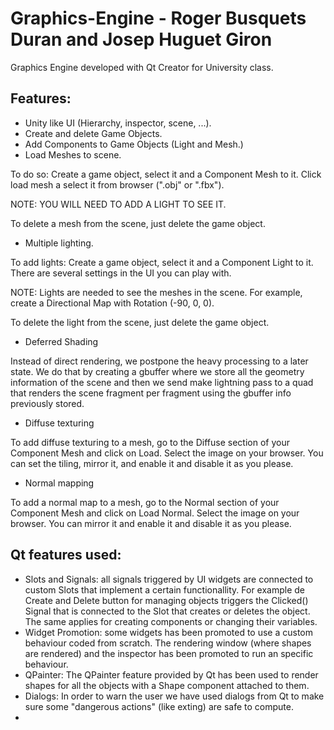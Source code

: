 # Graphics-Engine - Roger Busquets Duran and Josep Huguet Giron
Graphics Engine developed with Qt Creator for University class.

## Features:
* Unity like UI (Hierarchy, inspector, scene, ...).
* Create and delete Game Objects.
* Add Components to Game Objects (Light and Mesh.)
* Load Meshes to scene. 

To do so: Create a game object, select it and a Component Mesh to it. Click load mesh a select it from browser (".obj" or ".fbx").

NOTE: YOU WILL NEED TO ADD A LIGHT TO SEE IT.

To delete a mesh from the scene, just delete the game object.

* Multiple lighting.

To add lights: Create a game object, select it and a Component Light to it. There are several settings in the UI you can play with.

NOTE: Lights are needed to see the meshes in the scene. For example, create a Directional Map with Rotation (-90, 0, 0).

To delete the light from the scene, just delete the game object.

* Deferred Shading

Instead of direct rendering, we postpone the heavy processing to a later state. We do that by creating a gbuffer where we store all the geometry information of the scene and then we send make lightning pass to a quad that renders the scene fragment per fragment using the gbuffer info previously stored.

* Diffuse texturing

To add diffuse texturing to a mesh, go to the Diffuse section of your Component Mesh and click on Load. Select the image on your browser. You can set the tiling, mirror it, and enable it and disable it as you please.

* Normal mapping

To add a normal map to a mesh, go to the Normal section of your Component Mesh and click on Load Normal. Select the image on your browser. You can mirror it and enable it and disable it as you please.

## Qt features used:
* Slots and Signals: all signals triggered by UI widgets are connected to custom Slots that implement a certain functionallity. For example 
de Create and Delete button for managing objects triggers the Clicked() Signal that is connected to the Slot that creates or deletes the object.
The same applies for creating components or changing their variables. 
* Widget Promotion: some widgets has been promoted to use a custom behaviour coded from scratch. The rendering window (where shapes are rendered)
and the inspector has been promoted to run an specific behaviour. 
* QPainter: The QPainter feature provided by Qt has been used to render shapes for all the objects with a Shape component attached to them.
* Dialogs: In order to warn the user we have used dialogs from Qt to make sure some "dangerous actions" (like exting) are safe to compute. 
*


